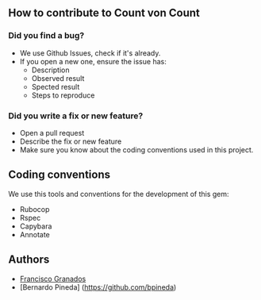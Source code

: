 ## How to contribute to Count von Count

### Did you find a bug?

* We use Github Issues, check if it's already.
* If you open a new one, ensure the issue has:
  * Description
  * Observed result
  * Spected result
  * Steps to reproduce

### Did you write a fix or new feature?

* Open a pull request
* Describe the fix or new feature
* Make sure you know about the coding conventions used in this project.

## Coding conventions

We use this tools and conventions for the development of this gem:

* Rubocop
* Rspec
* Capybara
* Annotate

## Authors

* [Francisco Granados](https://github.com/gzfrancisco)
* [Bernardo Pineda] (https://github.com/bpineda)
